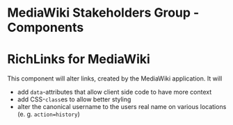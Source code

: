 # MediaWiki Stakeholders Group - Components
# RichLinks for MediaWiki

This component will alter links, created by the MediaWiki application. It will
- add `data`-attributes that allow client side code to have more context
- add CSS-`class`es to allow better styling
- alter the canonical username to the users real name on various locations (e. g. `action=history`)

